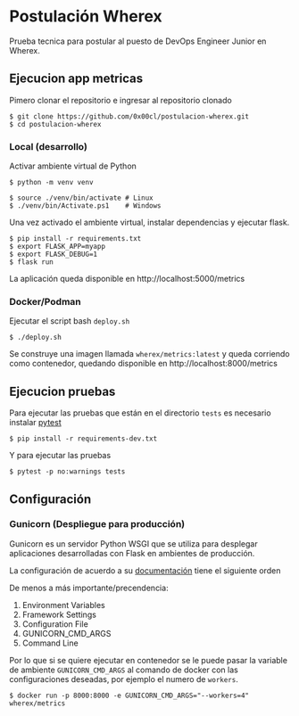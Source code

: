 # Postulación Wherex

Prueba tecnica para postular al puesto de DevOps Engineer Junior en Wherex.

## Ejecucion app metricas

Pimero clonar el repositorio e ingresar al repositorio clonado

```
$ git clone https://github.com/0x00cl/postulacion-wherex.git
$ cd postulacion-wherex
```

### Local (desarrollo)

Activar ambiente virtual de Python

```
$ python -m venv venv

$ source ./venv/bin/activate # Linux
$ ./venv/bin/Activate.ps1    # Windows
```

Una vez activado el ambiente virtual, instalar dependencias y ejecutar flask.

```
$ pip install -r requirements.txt
$ export FLASK_APP=myapp
$ export FLASK_DEBUG=1
$ flask run
```

La aplicación queda disponible en http://localhost:5000/metrics


### Docker/Podman

Ejecutar el script bash `deploy.sh`

```
$ ./deploy.sh
```

Se construye una imagen llamada `wherex/metrics:latest` y queda corriendo como contenedor, quedando disponible en http://localhost:8000/metrics

## Ejecucion pruebas

Para ejecutar las pruebas que están en el directorio `tests` es necesario instalar [pytest](https://docs.pytest.org/en/8.3.x/)

```
$ pip install -r requirements-dev.txt
```

Y para ejecutar las pruebas 
```
$ pytest -p no:warnings tests
```

## Configuración

### Gunicorn (Despliegue para producción)

Gunicorn es un servidor Python WSGI que se utiliza para desplegar aplicaciones desarrolladas con Flask en ambientes de producción.

La configuración de acuerdo a su [documentación](https://docs.gunicorn.org/en/stable/configure.html) tiene el siguiente orden

De menos a más importante/precendencia:

1. Environment Variables
2. Framework Settings
3. Configuration File
4. GUNICORN_CMD_ARGS
5. Command Line

Por lo que si se quiere ejecutar en contenedor se le puede pasar la variable de ambiente `GUNICORN_CMD_ARGS` al comando de docker con las configuraciones deseadas, por ejemplo el numero de `workers`.

```
$ docker run -p 8000:8000 -e GUNICORN_CMD_ARGS="--workers=4" wherex/metrics
```